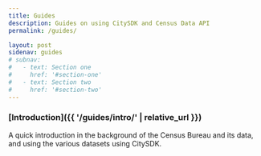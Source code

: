 ```yaml
---
title: Guides
description: Guides on using CitySDK and Census Data API
permalink: /guides/

layout: post
sidenav: guides
# subnav:
#   - text: Section one
#     href: '#section-one'
#   - text: Section two
#     href: '#section-two'
---
```


### [Introduction]({{ '/guides/intro/' | relative_url }})

A quick introduction in the background of the Census Bureau and its data, and using the various datasets using CitySDK.

